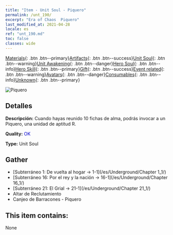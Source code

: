```yaml
---
title: "Item - Unit Soul - Piquero"
permalink: /unt_190/
excerpt: "Era of Chaos  Piquero"
last_modified_at: 2021-04-28
locale: es
ref: "unt_190.md"
toc: false
classes: wide
---
```

 [Materials](/ItemsES/){: .btn .btn--primary}[Artifacts](/ItemsES/Artifacts/){: .btn .btn--success}[Unit Soul](/ItemsES/UnitSoul/){: .btn .btn--warning}[Unit Awakening](/ItemsES/UnitAwakening/){: .btn .btn--danger}[Hero Soul](/ItemsES/HeroSoul/){: .btn .btn--info}[Hero Skill](/ItemsES/HeroSkill/){: .btn .btn--primary}[Gift](/ItemsES/Gift/){: .btn .btn--success}[Event related](/ItemsES/Events/){: .btn .btn--warning}[Avatars](/ItemsES/Avatars/){: .btn .btn--danger}[Consumables](/ItemsES/Consumables/){: .btn .btn--info}[Unknown](/ItemsES/Unknown/){: .btn .btn--primary}

 ![Piquero](/images/u/ti_jibing.jpg)

## Detalles
 **Descripción:** Cuando hayas reunido 10 fichas de alma, podrás invocar a un Piquero, una unidad de aptitud R.

 **Quality:** <span style="color: #0000CD">OK</span>

 **Type:** Unit Soul

## Gather

*    [Subterráneo 1: De vuelta al hogar -> 1-1](/es/Underground/Chapter 1_1/) 
*    [Subterráneo 16: Por el rey y la nación -> 16-1](/es/Underground/Chapter 16_1/) 
*    [Subterráneo 21: El Grial -> 21-1](/es/Underground/Chapter 21_1/) 
*    Altar de Reclutamiento 
*    Canjeo de Barracones - Piquero 

## This item contains:

  None

